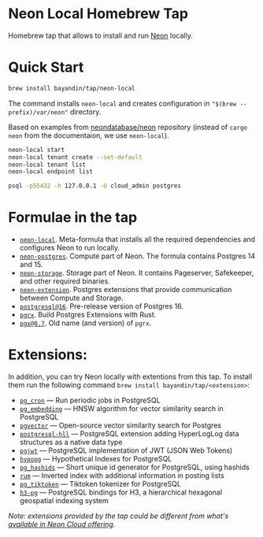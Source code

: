 # Neon Local Homebrew Tap

Homebrew tap that allows to install and run [Neon](http://neon.tech/) locally.

# Quick Start

```bash
brew install bayandin/tap/neon-local
```
The command installs `neon-local` and creates configuration in `"$(brew --prefix)/var/neon"` directory.

Based on examples from [neondatabase/neon](https://github.com/neondatabase/neon#running-neon-database) repository (instead of `cargo neon` from the documentaion, we use `neon-local`).
```bash
neon-local start
neon-local tenant create --set-default
neon-local tenant list
neon-local endpoint list
```

```bash
psql -p55432 -h 127.0.0.1 -U cloud_admin postgres
```

# Formulae in the tap

- [`neon-local`](Formula/neon-local.rb). Meta-formula that installs all the required dependencies and configures Neon to run locally.
- [`neon-postgres`](Formula/neon-postgres.rb). Compute part of Neon. The formula contains Postgres 14 and 15.
- [`neon-storage`](Formula/neon-storage.rb). Storage part of Neon. It contains Pageserver, Safekeeper, and other required binaries.
- [`neon-extension`](Formula/neon-extension.rb). Postgres extensions that provide communication between Compute and Storage.
- [`postgresql@16`](Formula/postgresql@16.rb). Pre-release version of Postgres 16.
- [`pgrx`](Formula/pgrx.rb). Build Postgres Extensions with Rust.
- [`pgx@0.7`](Formula/pgx@0.7.rb). Old name (and version) of `pgrx`.

# Extensions:

In addition, you can try Neon locally with extentions from this tap. To install them run the following command `brew install bayandin/tap/<extension>`:
- [`pg_cron`](Formula/pg_cron.rb) — Run periodic jobs in PostgreSQL
- [`pg_embedding`](Formula/pg_embedding.rb) — HNSW algorithm for vector similarity search in PostgreSQL
- [`pgvector`](Formula/pgvector.rb) — Open-source vector similarity search for Postgres
- [`postgresql-hll`](Formula/postgresql-hll.rb) — PostgreSQL extension adding HyperLogLog data structures as a native data type
- [`pgjwt`](Formula/pgjwt.rb) — PostgreSQL implementation of JWT (JSON Web Tokens)
- [`hypopg`](Formula/hypopg.rb) — Hypothetical Indexes for PostgreSQL
- [`pg_hashids`](Formula/pg_hashids.rb) — Short unique id generator for PostgreSQL, using hashids
- [`rum`](Formula/rum.rb) — Inverted index with additional information in posting lists
- [`pg_tiktoken`](Formula/pg_tiktoken.rb) — Tiktoken tokenizer for PostgreSQL
- [`h3-pg`](Formula/h3-pg.rb) — PostgreSQL bindings for H3, a hierarchical hexagonal geospatial indexing system

_Note: extensions provided by the tap could be different from what's [available in Neon Cloud offering](https://neon.tech/docs/extensions/pg-extensions)._

